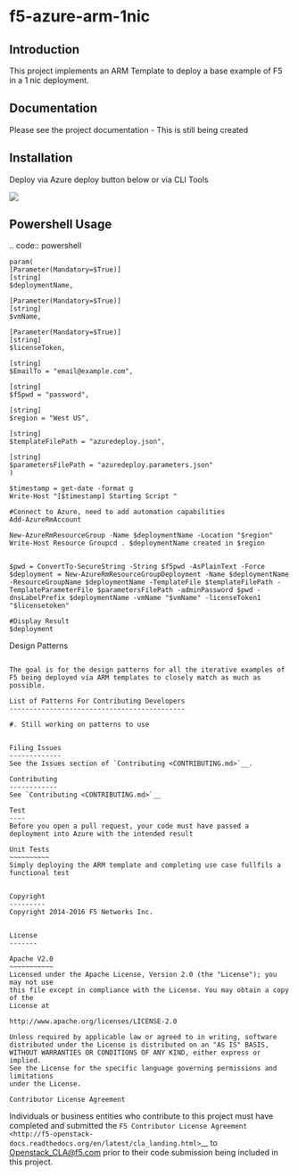 f5-azure-arm-1nic
================

Introduction
------------
This project implements an ARM Template to deploy a base example of F5 in a 1 nic deployment.

Documentation
-------------
Please see the project documentation - This is still being created

Installation
------------

Deploy via Azure deploy button below or via CLI Tools

<a href="https://portal.azure.com/#create/Microsoft.Template/uri/https%3A%2F%2Fraw.githubusercontent.com%2Fsevedge%2Fazure-arm-2nic%2Fmaster%2Fazure-arm-2nic%2Fazuredeploy.json" target="_blank">
    <img src="http://azuredeploy.net/deploybutton.png"/>
</a>


Powershell Usage
-----

.. code:: powershell

    param(
    [Parameter(Mandatory=$True)]
    [string]
    $deploymentName,

    [Parameter(Mandatory=$True)]
    [string]
    $vmName,

    [Parameter(Mandatory=$True)]
    [string]
    $licenseToken,

    [string]
    $EmailTo = "email@example.com",

    [string]
    $f5pwd = "password",

    [string]
    $region = "West US",

    [string]
    $templateFilePath = "azuredeploy.json",

    [string]
    $parametersFilePath = "azuredeploy.parameters.json"
    )

    $timestamp = get-date -format g
    Write-Host "[$timestamp] Starting Script "

    #Connect to Azure, need to add automation capabilities
    Add-AzureRmAccount

    New-AzureRmResourceGroup -Name $deploymentName -Location "$region"
    Write-Host Resource Groupcd . $deploymentName created in $region


    $pwd = ConvertTo-SecureString -String $f5pwd -AsPlainText -Force
    $deployment = New-AzureRmResourceGroupDeployment -Name $deploymentName -ResourceGroupName $deploymentName -TemplateFile $templateFilePath -TemplateParameterFile $parametersFilePath -adminPassword $pwd -dnsLabelPrefix $deploymentName -vmName "$vmName" -licenseToken1 "$licensetoken"

    #Display Result
    $deployment

Design Patterns
~~~~~~~~~~~~~~~

The goal is for the design patterns for all the iterative examples of F5 being deployed via ARM templates to closely match as much as possible.

List of Patterns For Contributing Developers
--------------------------------------------

#. Still working on patterns to use


Filing Issues
-------------
See the Issues section of `Contributing <CONTRIBUTING.md>`__.

Contributing
------------
See `Contributing <CONTRIBUTING.md>`__

Test
----
Before you open a pull request, your code must have passed a deployment into Azure with the intended result

Unit Tests
~~~~~~~~~~
Simply deploying the ARM template and completing use case fullfils a functional test


Copyright
---------
Copyright 2014-2016 F5 Networks Inc.


License
-------

Apache V2.0
~~~~~~~~~~~
Licensed under the Apache License, Version 2.0 (the "License"); you may not use
this file except in compliance with the License. You may obtain a copy of the
License at

http://www.apache.org/licenses/LICENSE-2.0

Unless required by applicable law or agreed to in writing, software
distributed under the License is distributed on an "AS IS" BASIS,
WITHOUT WARRANTIES OR CONDITIONS OF ANY KIND, either express or implied.
See the License for the specific language governing permissions and limitations
under the License.

Contributor License Agreement
~~~~~~~~~~~~~~~~~~~~~~~~~~~~~
Individuals or business entities who contribute to this project must have
completed and submitted the `F5 Contributor License Agreement
<http://f5-openstack-docs.readthedocs.org/en/latest/cla_landing.html>`__
to Openstack_CLA@f5.com prior to their code submission being included in this
project.